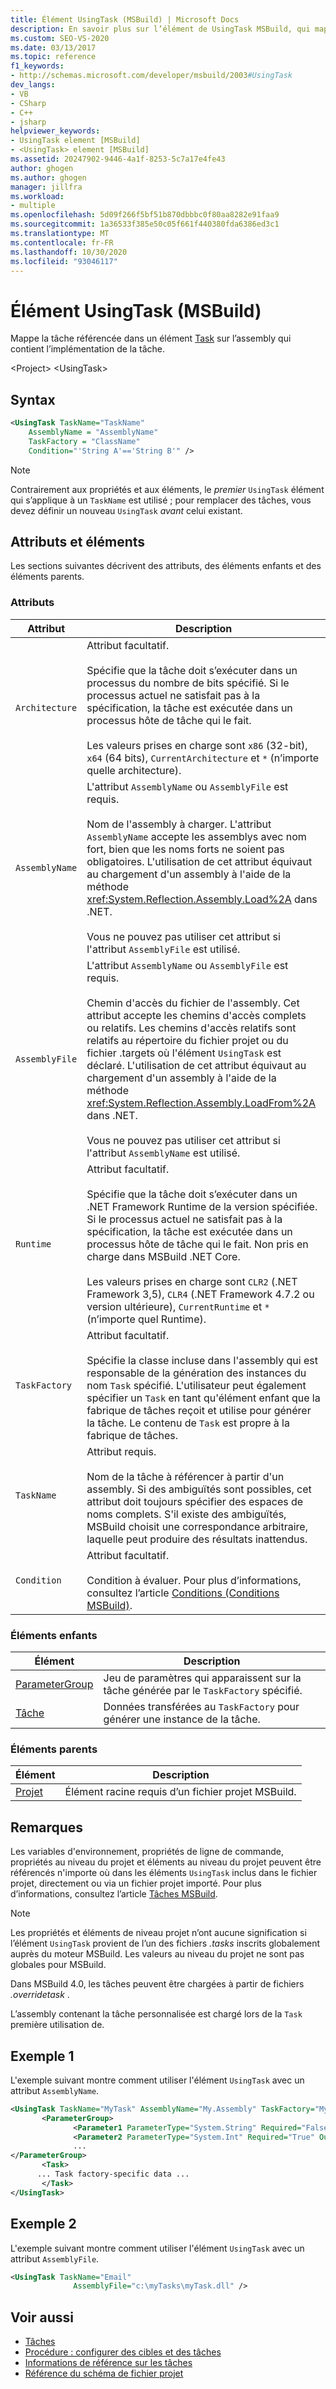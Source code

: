 ```yaml
---
title: Élément UsingTask (MSBuild) | Microsoft Docs
description: En savoir plus sur l’élément de UsingTask MSBuild, qui mappe la tâche référencée dans un élément Task à l’assembly qui contient l’implémentation de la tâche.
ms.custom: SEO-VS-2020
ms.date: 03/13/2017
ms.topic: reference
f1_keywords:
- http://schemas.microsoft.com/developer/msbuild/2003#UsingTask
dev_langs:
- VB
- CSharp
- C++
- jsharp
helpviewer_keywords:
- UsingTask element [MSBuild]
- <UsingTask> element [MSBuild]
ms.assetid: 20247902-9446-4a1f-8253-5c7a17e4fe43
author: ghogen
ms.author: ghogen
manager: jillfra
ms.workload:
- multiple
ms.openlocfilehash: 5d09f266f5bf51b870dbbbc0f80aa8282e91faa9
ms.sourcegitcommit: 1a36533f385e50c05f661f440380fda6386ed3c1
ms.translationtype: MT
ms.contentlocale: fr-FR
ms.lasthandoff: 10/30/2020
ms.locfileid: "93046117"
---
```

# <a name="usingtask-element-msbuild"></a>Élément UsingTask (MSBuild)

Mappe la tâche référencée dans un élément [Task](../msbuild/task-element-msbuild.md) sur l’assembly qui contient l’implémentation de la tâche.

 \<Project> \<UsingTask>

## <a name="syntax"></a>Syntax

```xml
<UsingTask TaskName="TaskName"
    AssemblyName = "AssemblyName"
    TaskFactory = "ClassName"
    Condition="'String A'=='String B'" />
```

> [!NOTE]
> Contrairement aux propriétés et aux éléments, le *premier* `UsingTask` élément qui s’applique à un `TaskName` est utilisé ; pour remplacer des tâches, vous devez définir un nouveau `UsingTask` *avant* celui existant.

## <a name="attributes-and-elements"></a>Attributs et éléments

 Les sections suivantes décrivent des attributs, des éléments enfants et des éléments parents.

### <a name="attributes"></a>Attributs

|Attribut|Description|
|---------------|-----------------|
|`Architecture`|Attribut facultatif.<br /><br /> Spécifie que la tâche doit s’exécuter dans un processus du nombre de bits spécifié. Si le processus actuel ne satisfait pas à la spécification, la tâche est exécutée dans un processus hôte de tâche qui le fait.<br /><br /> Les valeurs prises en charge sont `x86` (32-bit), `x64` (64 bits), `CurrentArchitecture` et `*` (n’importe quelle architecture).|  
|`AssemblyName`|L'attribut `AssemblyName` ou `AssemblyFile` est requis.<br /><br /> Nom de l'assembly à charger. L'attribut `AssemblyName` accepte les assemblys avec nom fort, bien que les noms forts ne soient pas obligatoires. L'utilisation de cet attribut équivaut au chargement d'un assembly à l'aide de la méthode <xref:System.Reflection.Assembly.Load%2A> dans .NET.<br /><br /> Vous ne pouvez pas utiliser cet attribut si l'attribut `AssemblyFile` est utilisé.|
|`AssemblyFile`|L'attribut `AssemblyName` ou `AssemblyFile` est requis.<br /><br /> Chemin d'accès du fichier de l'assembly. Cet attribut accepte les chemins d'accès complets ou relatifs. Les chemins d'accès relatifs sont relatifs au répertoire du fichier projet ou du fichier .targets où l'élément `UsingTask` est déclaré. L'utilisation de cet attribut équivaut au chargement d'un assembly à l'aide de la méthode <xref:System.Reflection.Assembly.LoadFrom%2A> dans .NET.<br /><br /> Vous ne pouvez pas utiliser cet attribut si l'attribut `AssemblyName` est utilisé.|
|`Runtime`|Attribut facultatif.<br /><br /> Spécifie que la tâche doit s’exécuter dans un .NET Framework Runtime de la version spécifiée. Si le processus actuel ne satisfait pas à la spécification, la tâche est exécutée dans un processus hôte de tâche qui le fait. Non pris en charge dans MSBuild .NET Core.<br /><br /> Les valeurs prises en charge sont `CLR2` (.NET Framework 3,5), `CLR4` (.NET Framework 4.7.2 ou version ultérieure), `CurrentRuntime` et `*` (n’importe quel Runtime).|  
|`TaskFactory`|Attribut facultatif.<br /><br /> Spécifie la classe incluse dans l'assembly qui est responsable de la génération des instances du nom `Task` spécifié.  L'utilisateur peut également spécifier un `Task` en tant qu'élément enfant que la fabrique de tâches reçoit et utilise pour générer la tâche. Le contenu de `Task` est propre à la fabrique de tâches.|
|`TaskName`|Attribut requis.<br /><br /> Nom de la tâche à référencer à partir d'un assembly. Si des ambiguïtés sont possibles, cet attribut doit toujours spécifier des espaces de noms complets. S'il existe des ambiguïtés, MSBuild choisit une correspondance arbitraire, laquelle peut produire des résultats inattendus.|
|`Condition`|Attribut facultatif.<br /><br /> Condition à évaluer. Pour plus d’informations, consultez l’article [Conditions (Conditions MSBuild)](../msbuild/msbuild-conditions.md).|

### <a name="child-elements"></a>Éléments enfants

|Élément|Description|
|-------------|-----------------|
|[ParameterGroup](../msbuild/parametergroup-element.md)|Jeu de paramètres qui apparaissent sur la tâche générée par le `TaskFactory` spécifié.|
|[Tâche](../msbuild/task-element-msbuild.md)|Données transférées au `TaskFactory` pour générer une instance de la tâche.|

### <a name="parent-elements"></a>Éléments parents

| Élément | Description |
| - | - |
| [Projet](../msbuild/project-element-msbuild.md) | Élément racine requis d’un fichier projet MSBuild. |

## <a name="remarks"></a>Remarques

 Les variables d'environnement, propriétés de ligne de commande, propriétés au niveau du projet et éléments au niveau du projet peuvent être référencés n'importe où dans les éléments `UsingTask` inclus dans le fichier projet, directement ou via un fichier projet importé. Pour plus d’informations, consultez l’article [Tâches MSBuild](../msbuild/msbuild-tasks.md).

> [!NOTE]
> Les propriétés et éléments de niveau projet n’ont aucune signification si l’élément `UsingTask` provient de l’un des fichiers *.tasks* inscrits globalement auprès du moteur MSBuild. Les valeurs au niveau du projet ne sont pas globales pour MSBuild.

 Dans MSBuild 4.0, les tâches peuvent être chargées à partir de fichiers *.overridetask* .

L’assembly contenant la tâche personnalisée est chargé lors de la `Task` première utilisation de.

## <a name="example-1"></a>Exemple 1

 L'exemple suivant montre comment utiliser l'élément `UsingTask` avec un attribut `AssemblyName`.

```xml
<UsingTask TaskName="MyTask" AssemblyName="My.Assembly" TaskFactory="MyTaskFactory">
       <ParameterGroup>
              <Parameter1 ParameterType="System.String" Required="False" Output="False"/>
              <Parameter2 ParameterType="System.Int" Required="True" Output="False"/>
              ...
</ParameterGroup>
       <Task>
      ... Task factory-specific data ...
       </Task>
</UsingTask>
```

## <a name="example-2"></a>Exemple 2

 L'exemple suivant montre comment utiliser l'élément `UsingTask` avec un attribut `AssemblyFile`.

```xml
<UsingTask TaskName="Email"
              AssemblyFile="c:\myTasks\myTask.dll" />
```

## <a name="see-also"></a>Voir aussi

- [Tâches](../msbuild/msbuild-tasks.md)
- [Procédure : configurer des cibles et des tâches](../msbuild/how-to-configure-targets-and-tasks.md)   
- [Informations de référence sur les tâches](../msbuild/msbuild-task-reference.md)
- [Référence du schéma de fichier projet](../msbuild/msbuild-project-file-schema-reference.md)
